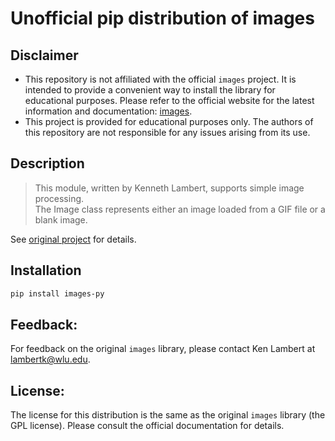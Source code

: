 # Unofficial pip distribution of images

## Disclaimer

- This repository is not affiliated with the official `images` project. It is intended to provide a convenient way to install the library for educational purposes. Please refer to the official website for the latest information and documentation: [images](https://lambertk.academic.wlu.edu/publications/python-programming/fundamentals-of-python/the-images-api/).
- This project is provided for educational purposes only. The authors of this repository are not responsible for any issues arising from its use.

## Description
> This module, written by Kenneth Lambert, supports simple image processing.  
The Image class represents either an image loaded from a GIF file or a blank image.

See [original project](https://lambertk.academic.wlu.edu/publications/python-programming/fundamentals-of-python/the-images-api/) for details.

## Installation

```bash
pip install images-py
```

## Feedback:

For feedback on the original `images` library, please contact Ken Lambert at lambertk@wlu.edu.

## License:

The license for this distribution is the same as the original `images` library (the GPL license). Please consult the official documentation for details.

